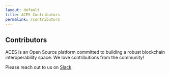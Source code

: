 ```yaml
---
layout: default
title: ACES Contributors
permalink: /contributors
---
```


<div class="spacial-features customFadeInUp" data-scroll="">
    <section class="container">
        <div class="row">
            <div class="col-12">
                <div class="header">
                    <h2>Contributors</h2>
                    <p>
                        ACES is an Open Source platform committed to building a robust blockchain 
                        interoperability space. We love contributions from the community!
                    </p>
                    <p>
                        Please reach out to us on <a href="https://arkecosystem.slack.com/messages/C72BYP5RP/">Slack</a>.
                    </p>
                 </div>
             </div>
         </div>
     </section>
 </div>
   
